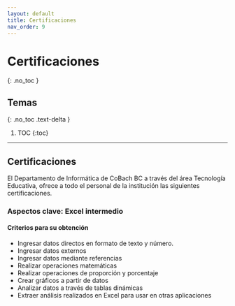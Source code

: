 ```yaml
---
layout: default
title: Certificaciones
nav_order: 9
---
```


# Certificaciones
{: .no_toc }

## Temas
{: .no_toc .text-delta }

1. TOC
{:toc}

---

## Certificaciones

El Departamento de Informática de CoBach BC a través del área Tecnología Educativa, ofrece a todo el personal de la institución las siguientes certificaciones.

### Aspectos clave: Excel intermedio

#### Criterios para su obtención

- Ingresar datos directos en formato de texto y número.
- Ingresar datos externos
- Ingresar datos mediante referencias
- Realizar operaciones matemáticas
- Realizar operaciones de proporción y porcentaje
- Crear gráficos a partir de datos
- Analizar datos a través de tablas dinámicas
- Extraer análisis realizados en Excel para usar en otras aplicaciones
